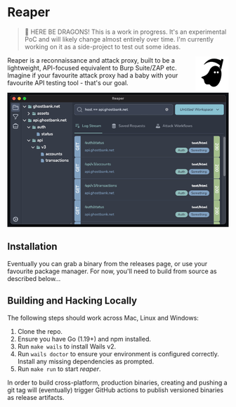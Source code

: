 # Reaper

> :dragon: HERE BE DRAGONS!
> This is a work in progress. It's an experimental PoC and will likely change almost entirely over time. I'm currently working on it as a side-project to test out some ideas.

<img width="75" align="right" src="frontend/src/assets/images/logo.png">

Reaper is a reconnaissance and attack proxy, built to be a lightweight, API-focused equivalent to Burp Suite/ZAP etc. Imagine if your favourite attack proxy had a baby with your favourite API testing tool - that's our goal.

![Reaper Screenshot](screenshot.png)

## Installation

Eventually you can grab a binary from the releases page, or use your favourite package manager. For now, you'll need to build from source as described below...

## Building and Hacking Locally

The following steps should work across Mac, Linux and Windows:

1. Clone the repo.
2. Ensure you have Go (1.19+) and npm installed.
3. Run `make wails` to install Wails v2.
4. Run `wails doctor` to ensure your environment is configured correctly. Install any missing dependencies as prompted.
5. Run `make run` to start _reaper_.

In order to build cross-platform, production binaries, creating and pushing a git tag will (eventually) trigger GitHub actions to publish versioned binaries as release artifacts.
